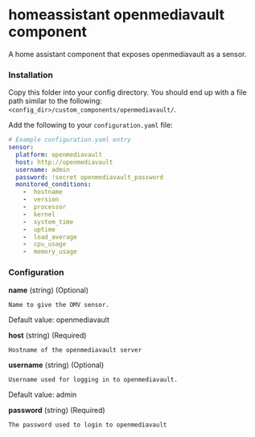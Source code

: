 # homeassistant openmediavault component
A home assistant component that exposes openmediavault as a sensor.

### Installation

Copy this folder into your config directory. You should end up with a file path similar to the following: `<config_dir>/custom_components/openmediavault/`.

Add the following to your `configuration.yaml` file:

```yaml
# Example configuration.yaml entry
sensor:
  platform: openmediavault
  host: http://openmediavault
  username: admin
  password: !secret openmediavault_password
  monitored_conditions:
    -  hostname
    -  version
    -  processor
    -  kernel
    -  system_time
    -  uptime
    -  load_average
    -  cpu_usage
    -  memory_usage
```

### Configuration

**name** 
    (string) (Optional)

    Name to give the OMV sensor.

Default value:
openmediavault

**host**
    (string) (Required)
    
    Hostname of the openmediavault server

**username**
    (string) (Optional)

    Username used for logging in to openmediavault.

Default value:
admin

**password**
    (string) (Required)
    
    The password used to login to openmediavault